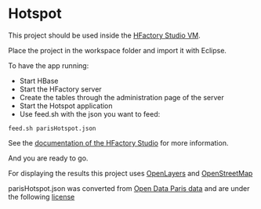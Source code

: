 Hotspot
========

This project should be used inside the [HFactory Studio VM](http://hfactory.io/download.html#studio).

Place the project in the workspace folder and import it with Eclipse.

To have the app running:
- Start HBase
- Start the HFactory server
- Create the tables through the administration page of the server
- Start the Hotspot application
- Use feed.sh with the json you want to feed:
```
feed.sh parisHotspot.json
```

See the [documentation of the HFactory Studio](http://hfactory.io/doc.html) for more information.

And you are ready to go.

For displaying the results this project uses [OpenLayers](http://www.openlayers.org/) and [OpenStreetMap](http://www.openstreetmap.org/)

parisHotspot.json was converted from [Open Data Paris data](http://opendata.paris.fr/) and are under the following [license](http://opendata2.paris.fr/opendata/document?id=78&id_attribute=48)

